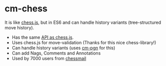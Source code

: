 # cm-chess 

It is like [chess.js](https://github.com/jhlywa/chess.js), 
but in ES6 and can handle history variants (tree-structured move history).

- Has the same [API as chess.js](https://github.com/jhlywa/chess.js/blob/master/README.md).
- Uses chess.js for move-validation (Thanks for this nice chess-library!)
- Can handle history variants (uses [cm-pgn](https://github.com/shaack/cm-pgn) for this)
- Can add Nags, Comments and Annotations
- Used by 7000 users from [chessmail](https://www.chessmail.eu)

